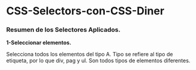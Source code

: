# CSS-Selectors-con-CSS-Diner


### Resumen de los Selectores Aplicados.



 **1-Seleccionar elementos.**

Selecciona todos los elementos del tipo A. Tipo se refiere al tipo de etiqueta, por lo que div, pag y ul. Son todos tipos de elementos diferentes.
